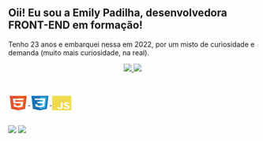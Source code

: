 ## Oii! Eu sou a Emily Padilha, desenvolvedora FRONT-END em formação!

Tenho 23 anos e embarquei nessa em 2022, por um misto de curiosidade e demanda (muito mais curiosidade, na real).

<div align="center">
  <a href="https://github.com/emily-padilha">
  <img src="https://github-readme-stats.vercel.app/api?username=emily-padilha&show_icons=true&theme=dark&include_all_commits=true&count_private=true"/>
  <img src="https://github-readme-stats.vercel.app/api/top-langs/?username=emily-padilha&layout=compact&langs_count=7&theme=dark"/>
</div>

##

<div style="display: inline_block"><br>
  <img align="center" alt="Emily-HTML" height="30" width="40" src="https://raw.githubusercontent.com/devicons/devicon/master/icons/html5/html5-original.svg">
  <img align="center" alt="Emily-CSS" height="30" width="40" src="https://raw.githubusercontent.com/devicons/devicon/master/icons/css3/css3-original.svg">
  <img align="center" alt="Emily-Js" height="30" width="40" src="https://raw.githubusercontent.com/devicons/devicon/master/icons/javascript/javascript-plain.svg">
</div>

##

<div> 
  <a href="https://instagram.com/padilha.emy" target="_blank"><img src="https://img.shields.io/badge/-Instagram-%23E4405F?style=for-the-badge&logo=instagram&logoColor=white" target="_blank"></a>
  <a href = "mailto:emilypadilha887@gmail.com"><img src="https://img.shields.io/badge/-Gmail-%23333?style=for-the-badge&logo=gmail&logoColor=white" target="_blank"></a>
  
</div>
